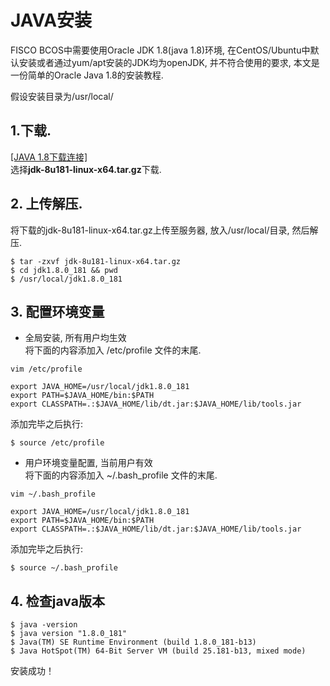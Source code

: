 # JAVA安装
FISCO BCOS中需要使用Oracle JDK 1.8(java 1.8)环境, 在CentOS/Ubuntu中默认安装或者通过yum/apt安装的JDK均为openJDK, 并不符合使用的要求, 本文是一份简单的Oracle Java 1.8的安装教程.

假设安装目录为/usr/local/
## 1.下载.  
[[JAVA 1.8下载连接]](http://www.oracle.com/technetwork/java/javase/downloads/jdk8-downloads-2133151.html)  
选择**jdk-8u181-linux-x64.tar.gz**下载.

## 2. 上传解压.  
将下载的jdk-8u181-linux-x64.tar.gz上传至服务器, 放入/usr/local/目录, 然后解压.
```
$ tar -zxvf jdk-8u181-linux-x64.tar.gz
$ cd jdk1.8.0_181 && pwd
$ /usr/local/jdk1.8.0_181
```

## 3. 配置环境变量 
- 全局安装, 所有用户均生效  
将下面的内容添加入 /etc/profile 文件的末尾. 
```
vim /etc/profile
```
```
export JAVA_HOME=/usr/local/jdk1.8.0_181  
export PATH=$JAVA_HOME/bin:$PATH  
export CLASSPATH=.:$JAVA_HOME/lib/dt.jar:$JAVA_HOME/lib/tools.jar
```
添加完毕之后执行:
```
$ source /etc/profile
```

- 用户环境变量配置, 当前用户有效  
将下面的内容添加入 ~/.bash_profile 文件的末尾.
```
vim ~/.bash_profile
```
```
export JAVA_HOME=/usr/local/jdk1.8.0_181  
export PATH=$JAVA_HOME/bin:$PATH  
export CLASSPATH=.:$JAVA_HOME/lib/dt.jar:$JAVA_HOME/lib/tools.jar
```
添加完毕之后执行:
```
$ source ~/.bash_profile
```

## 4. 检查java版本  
```
$ java -version
$ java version "1.8.0_181"
$ Java(TM) SE Runtime Environment (build 1.8.0_181-b13)
$ Java HotSpot(TM) 64-Bit Server VM (build 25.181-b13, mixed mode)
```
安装成功！